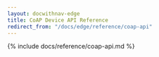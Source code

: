 ```yaml
---
layout: docwithnav-edge
title: CoAP Device API Reference
redirect_from: "/docs/edge/reference/coap-api"
---
```


{% include docs/reference/coap-api.md %}
